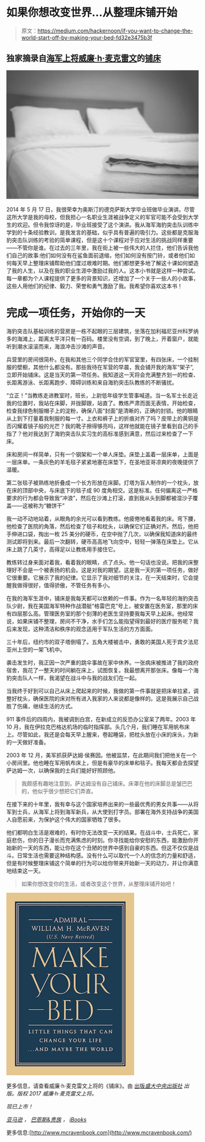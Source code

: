 # 如果你想改变世界…从整理床铺开始

> 原文：<https://medium.com/hackernoon/if-you-want-to-change-the-world-start-off-by-making-your-bed-fd32e3475b3f>

## 独家摘录自[海军上将威廉·h·麦克雷文](https://twitter.com/billmcraven?lang=en)的[铺床](http://www.mcravenbook.com/)

![](img/303429d2fa41843dd6dac37a57a9bb00.png)

2014 年 5 月 17 日，我很荣幸为奥斯汀的德克萨斯大学毕业班做毕业演讲。尽管这所大学是我的母校，但我担心一名职业生涯被战争定义的军官可能不会受到大学生的欢迎。但令我惊讶的是，毕业班接受了这个演讲。我从海军海豹突击队训练中学到的十条经验教训，是我发言的基础，似乎具有普遍的吸引力。这些都是克服海豹突击队训练的考验的简单课程，但是这十个课程对于应对生活的挑战同样重要——不管你是谁。在过去的三年里，我在街上被一些伟大的人拦住，他们告诉我他们自己的故事:他们如何没有在鲨鱼面前退缩，他们如何没有按门铃，或者他们如何每天早上整理床铺帮助他们度过艰难时期。他们都想更多地了解这十课如何塑造了我的人生，以及在我的职业生涯中激励过我的人。这本小书就是这样一种尝试。每一章都为个人课程提供了更多的背景知识，还增加了一个关于一些人的小故事，这些人用他们的纪律、毅力、荣誉和勇气激励了我。我希望你喜欢这本书！

# 完成一项任务，开始你的一天

海豹突击队基础训练的营房是一栋不起眼的三层建筑，坐落在加利福尼亚州科罗纳多的海滩上，距离太平洋只有一百码。楼里没有空调，到了晚上，开着窗户，就能听到潮水滚滚而来，海浪冲击沙滩的声音。

兵营里的房间很简朴。在我和其他三个同学合住的军官室里，有四张床，一个挂制服的壁橱，其他什么都没有。那些我待在军营的早晨，我会铺开我的海军“架子”,立即开始铺床。这是当天的第一项任务。我知道这一天将会充满整齐划一的检查、长距离游泳、长距离跑步、障碍训练和来自海豹突击队教练的不断骚扰。

“立正！”当教练走进教室时，班长，上尉低年级学生管事喊道。当一名军士长走近我的位置时，我站在床脚，并拢脚跟，站直了。教练严肃而面无表情，开始检查，检查我绿色制服帽子上的淀粉，确保八面“封面”是清晰的，正确的封锁。他的眼睛从上到下打量着我制服的每一寸。上衣和裤子上的折痕对齐了吗？皮带上的黄铜是否闪耀着镜子般的光芒？我的靴子擦得够亮吗，这样他就能在镜子里看到自己的手指了？他对我达到了海豹突击队实习生的高标准感到满意，然后过来检查了一下床。

床和房间一样简单，只有一个钢架和一个单人床垫。床垫上盖着一层床单，上面是一层床单。一条灰色的羊毛毯子紧紧地塞在床垫下，在圣地亚哥凉爽的夜晚提供了温暖。

第二张毯子被熟练地折叠成一个长方形放在床脚。灯塔为盲人制作的一个枕头，放在床的顶部中央，与床底下的毯子成 90 度角相交。这是标准。任何偏离这一严格要求的行为都会导致我“冲浪”，然后在沙滩上打滚，直到我从头到脚都被湿沙子覆盖——这被称为“糖饼干”

我一动不动地站着，从眼角的余光可以看到教练。他疲倦地看着我的床。弯下腰，他检查了医院的角落，然后检查了毯子和枕头，以确保它们正确对齐。然后，他把手伸进口袋，掏出一枚 25 美分的硬币，在空中抛了几次，以确保我知道床的最终测试即将到来。最后一次翻转，硬币高高地飞向空中，轻轻一弹落在床垫上。它从床上跳了几英寸，高得足以让教练用手接住它。

教练转过身来面对着我，看着我的眼睛，点了点头。他一句话也没说。把我的床整理好不会是一个被表扬的机会。这是对我的期望。这是我一天的第一项任务，做好它很重要。它展示了我的纪律。它显示了我对细节的关注，在一天结束时，它会提醒我做得很好，值得骄傲，不管任务有多小。

在我的海军生涯中，铺床是我每天都可以依赖的一件事。作为一名年轻的海豹突击队少尉，我在美国海军特种作战潜艇“格雷巴克”号上，被安置在医务室，那里的床有四层那么高。管理医务室的那个刻薄的老医生坚持要我每天早上起床。他经常说，如果床铺不整理，房间不干净，水手们怎么能指望得到最好的医疗服务呢？我后来发现，这种清洁和秩序的观念适用于军队生活的方方面面。

三十年后，纽约市的双子塔倒塌了。五角大楼被击中，勇敢的美国人死于宾夕法尼亚州上空的一架飞机中。

袭击发生时，我正因一次严重的跳伞事故在家中休养。一张病床被推进了我的政府宿舍，我花了一整天的时间躺在床上，试图恢复。我最想离开那张床。像每一个海豹突击队人一样，我渴望在战斗中与我的战友们在一起。

当我终于好到可以自己从床上爬起来的时候，我做的第一件事就是把床单拉紧，调整好枕头，确保医院的床对所有进入我家的人来说都是像样的。这是我展示自己战胜了伤痛，继续生活的方式。

911 事件后的四周内，我被调到白宫，在新成立的反恐办公室呆了两年。2003 年 10 月，我在伊拉克巴格达机场的临时指挥部。头几个月，我们睡在军用帆布床上。尽管如此，我还是会每天早上醒来，卷起睡袋，把枕头放在小床的床头，为新的一天做好准备。

2003 年 12 月，美军抓获萨达姆·侯赛因。他被监禁，在此期间我们把他关在一个小房间里。他也睡在军用帆布床上，但是有豪华的床单和毯子。我每天都会去探望萨达姆一次，以确保我的士兵们能好好照顾他。

> 我颇感有趣地注意到，萨达姆没有自己铺床。床罩在他的床脚总是皱巴巴的，他似乎很少想把它们弄直。

在接下来的十年里，我有幸与这个国家培养出来的一些最优秀的男女共事——从将军到士兵，从海军上将到海军新兵，从大使到打字员。部署在海外支持战争的美国人自愿前来，为保护这个伟大的国家牺牲了很多。

他们都明白生活是艰难的，有时你无法改变一天的结果。在战斗中，士兵死亡，家庭悲伤，你的日子漫长而充满焦虑的时刻。你寻找能给你安慰的东西，能激励你开始新的一天的东西，能让你在这个丑陋的世界中感到自豪的东西。但这不仅仅是战斗。日常生活也需要这种结构感。没有什么可以取代一个人的信念的力量和舒适，但是有时候整理床铺这个简单的行为可以给你带来开始新一天的动力，并让你满意地结束这一天。

> 如果你想改变你的生活，或者改变这个世界，从整理床铺开始吧！

[![](img/935fa4717de7d095d82170f0f73beee8.png)](http://www.mcravenbook.com/)

更多信息，请查看威廉·h·麦克雷文上将的《铺床》。由 [出版*盛大中央出版社*](https://www.facebook.com/l.php?u=https%3A%2F%2Ftwitter.com%2Fgrandcentralpub&h=ZAQGsFawq&s=1) *出版。版权 2017 威廉·h·麦克雷文上将。*

*现已上市！*

[*亚马逊*](https://www.amazon.com/dp/1455570249/?tag=gcptracking-20) *，* [*巴恩斯&贵族*](http://www.anrdoezrs.net/links/8040641/type/dlg/http://www.barnesandnoble.com/w/make-your-bed-william-mcraven/1124481737?ean=9781478920380) *，* [*iBooks*](https://geo.itunes.apple.com/us/book/make-your-bed/id1144035945?mt=11&at=1l3vqKK)

更多信息:[http://www.mcravenbook.com](http://www.mcravenbook.com/)